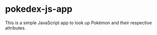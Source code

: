 # pokedex-js-app

This is a simple JavaScript app to look up Pokémon and their respective attributes.